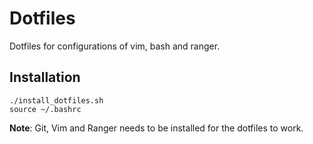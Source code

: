 # Dotfiles

Dotfiles for configurations of vim, bash and ranger.

## Installation

```
./install_dotfiles.sh
source ~/.bashrc
```

**Note**: Git, Vim and Ranger needs to be installed for the dotfiles to work.

